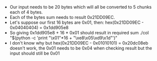 * Our input needs to be 20 bytes which will all be converted to 5 chunks each of 4
bytes.
* Each of the bytes sum needs to result 0x21DD09EC.
* Let's suppose our first 16 bytes are 0x01, then:
    hex(0x21DD09EC - 0x04040404) = 0x1dd905e8
* So giving 0x1dd905e8 + 16 * 0x01 should result in required sum
    ./col "$(python -c 'print "\x01"*16 + "\xe8\x05\xd9\x1d"')"
* I don't know why but
    hex(0x21DD09EC - 0x01010101) = 0x20dc08eb
doesn't work, the 0x01 needs to be 0x04 when checking result but the input
should still be 0x01
